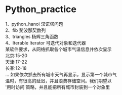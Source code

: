 # Python_practice
1、python_hanoi 汉诺塔问题 <br/>
2、fib          斐波那契数列 <br/>
3、triangles    杨辉三角函数<br/>
4、Iterable Iterator    可迭代对象和迭代器<br/>
   某软件要求，从网络抓取各个城市气温信息并依次显示<br/>
   北京:15-20<br/>
   天津:17-22<br/>
   长春:12-18<br/>
   ...
   如果依次抓去所有城市天气再显示，显示第一个城市气<br/>
   温时，有很高的延迟，并且浪费存储空间。我们期望以<br/>
   '用时访问'策略，并且能把所有城市封装到一个对象里<br/>
